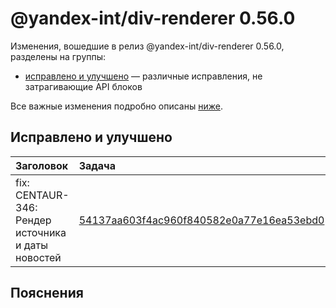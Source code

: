 # @yandex-int/div-renderer 0.56.0

<!-- ЧЕЛОВЕЧЕСКОЕ ВСТУПЛЕНИЕ -->

Изменения, вошедшие в релиз @yandex-int/div-renderer 0.56.0, разделены на группы:

* [исправлено и улучшено](#Исправлено-и-улучшено) — различные исправления, не затрагивающие API блоков

Все важные изменения подробно описаны [ниже](#Пояснения).

## Исправлено и улучшено

| Заголовок                                          | Задача                                     | PR  |
| :------------------------------------------------- | :----------------------------------------- | :-- |
| fix: CENTAUR-346: Рендер источника и даты новостей | [54137aa603f4ac960f840582e0a77e16ea53ebd0] | N/A |

## Пояснения

[54137aa603f4ac960f840582e0a77e16ea53ebd0]: https://a.yandex-team.ru/arc_vcs/commit/54137aa603f4ac960f840582e0a77e16ea53ebd0
